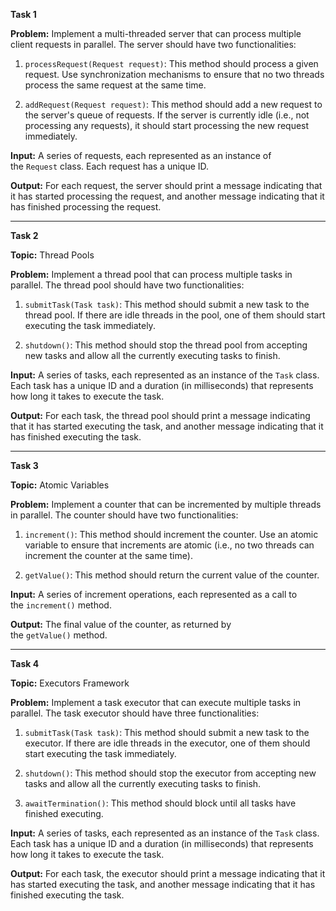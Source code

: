 **Task 1**

**Problem:** Implement a multi-threaded server that can process multiple client requests in parallel. The server should have two functionalities:

1. `processRequest(Request request)`: This method should process a given request. Use synchronization mechanisms to ensure that no two threads process the same request at the same time.
    
2. `addRequest(Request request)`: This method should add a new request to the server's queue of requests. If the server is currently idle (i.e., not processing any requests), it should start processing the new request immediately.
    

**Input:** A series of requests, each represented as an instance of the `Request` class. Each request has a unique ID.

**Output:** For each request, the server should print a message indicating that it has started processing the request, and another message indicating that it has finished processing the request.

---

**Task 2**

**Topic:** Thread Pools

**Problem:** Implement a thread pool that can process multiple tasks in parallel. The thread pool should have two functionalities:

1. `submitTask(Task task)`: This method should submit a new task to the thread pool. If there are idle threads in the pool, one of them should start executing the task immediately.
    
2. `shutdown()`: This method should stop the thread pool from accepting new tasks and allow all the currently executing tasks to finish.
    

**Input:** A series of tasks, each represented as an instance of the `Task` class. Each task has a unique ID and a duration (in milliseconds) that represents how long it takes to execute the task.

**Output:** For each task, the thread pool should print a message indicating that it has started executing the task, and another message indicating that it has finished executing the task.

---

**Task 3**

**Topic:** Atomic Variables

**Problem:** Implement a counter that can be incremented by multiple threads in parallel. The counter should have two functionalities:

1. `increment()`: This method should increment the counter. Use an atomic variable to ensure that increments are atomic (i.e., no two threads can increment the counter at the same time).
    
2. `getValue()`: This method should return the current value of the counter.
    

**Input:** A series of increment operations, each represented as a call to the `increment()` method.

**Output:** The final value of the counter, as returned by the `getValue()` method.

---

**Task 4**

**Topic:** Executors Framework

**Problem:** Implement a task executor that can execute multiple tasks in parallel. The task executor should have three functionalities:

1. `submitTask(Task task)`: This method should submit a new task to the executor. If there are idle threads in the executor, one of them should start executing the task immediately.
    
2. `shutdown()`: This method should stop the executor from accepting new tasks and allow all the currently executing tasks to finish.
    
3. `awaitTermination()`: This method should block until all tasks have finished executing.
    

**Input:** A series of tasks, each represented as an instance of the `Task` class. Each task has a unique ID and a duration (in milliseconds) that represents how long it takes to execute the task.

**Output:** For each task, the executor should print a message indicating that it has started executing the task, and another message indicating that it has finished executing the task.